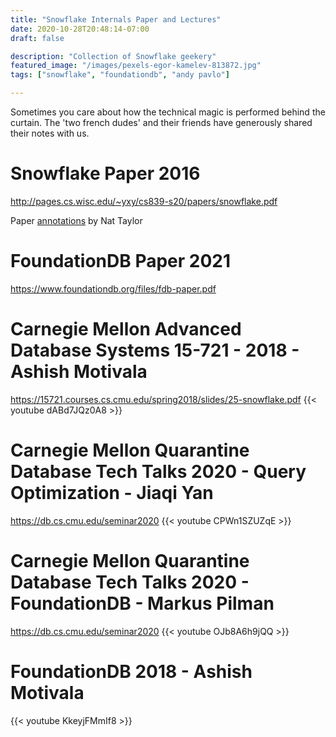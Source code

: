 ```yaml
---
title: "Snowflake Internals Paper and Lectures"
date: 2020-10-28T20:48:14-07:00
draft: false

description: "Collection of Snowflake geekery"
featured_image: "/images/pexels-egor-kamelev-813872.jpg"
tags: ["snowflake", "foundationdb", "andy pavlo"]

---
```


Sometimes you care about how the technical magic is performed behind the curtain.  The 'two french dudes' and their friends have generously shared their notes with us.

# Snowflake Paper 2016
http://pages.cs.wisc.edu/~yxy/cs839-s20/papers/snowflake.pdf


Paper [annotations](https://nattaylor.com/blog/2019/snowflake-internals/) by Nat Taylor

# FoundationDB Paper 2021
https://www.foundationdb.org/files/fdb-paper.pdf


# Carnegie Mellon Advanced Database Systems 15-721 - 2018 - Ashish Motivala
https://15721.courses.cs.cmu.edu/spring2018/slides/25-snowflake.pdf
{{< youtube dABd7JQz0A8 >}}


# Carnegie Mellon Quarantine Database Tech Talks 2020 - Query Optimization - Jiaqi Yan  
https://db.cs.cmu.edu/seminar2020
{{< youtube CPWn1SZUZqE >}}


# Carnegie Mellon Quarantine Database Tech Talks 2020 - FoundationDB - Markus Pilman
https://db.cs.cmu.edu/seminar2020
{{< youtube OJb8A6h9jQQ >}}

# FoundationDB 2018 - Ashish Motivala
{{< youtube KkeyjFMmIf8 >}}

